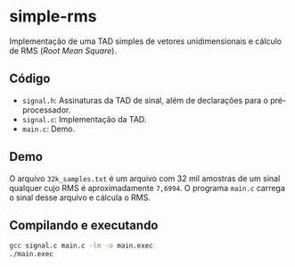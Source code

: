 # simple-rms

Implementação de uma TAD simples de vetores unidimensionais e cálculo de RMS (*Root Mean Square*).

## Código

- `signal.h`: Assinaturas da TAD de sinal, além de declarações para o pré-processador. 
- `signal.c`: Implementação da TAD.
- `main.c`: Demo.

## Demo

O arquivo `32k_samples.txt` é um arquivo com 32 mil amostras de um sinal qualquer cujo RMS é aproximadamente `7,6994`. O programa `main.c` carrega o sinal desse arquivo e cálcula o RMS.

## Compilando e executando

```bash
gcc signal.c main.c -lm -o main.exec
./main.exec
```
